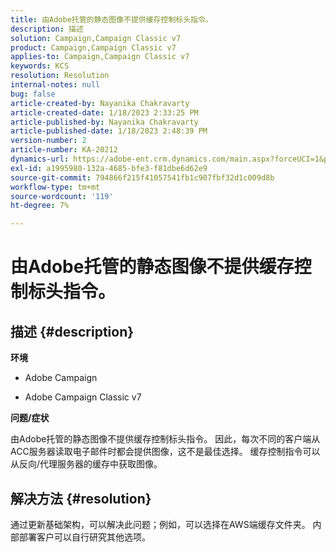 ```yaml
---
title: 由Adobe托管的静态图像不提供缓存控制标头指令。
description: 描述
solution: Campaign,Campaign Classic v7
product: Campaign,Campaign Classic v7
applies-to: Campaign,Campaign Classic v7
keywords: KCS
resolution: Resolution
internal-notes: null
bug: false
article-created-by: Nayanika Chakravarty
article-created-date: 1/18/2023 2:33:25 PM
article-published-by: Nayanika Chakravarty
article-published-date: 1/18/2023 2:48:39 PM
version-number: 2
article-number: KA-20212
dynamics-url: https://adobe-ent.crm.dynamics.com/main.aspx?forceUCI=1&pagetype=entityrecord&etn=knowledgearticle&id=1b98e10b-3d97-ed11-aad1-6045bd006b4b
exl-id: a1995980-132a-4685-bfe3-f81dbe6d62e9
source-git-commit: 794866f215f41057541fb1c907fbf32d1c009d8b
workflow-type: tm+mt
source-wordcount: '119'
ht-degree: 7%

---
```


# 由Adobe托管的静态图像不提供缓存控制标头指令。

## 描述 {#description}


<b>环境</b>

- Adobe Campaign

- Adobe Campaign Classic v7

<b>问题/症状</b>

由Adobe托管的静态图像不提供缓存控制标头指令。 因此，每次不同的客户端从ACC服务器读取电子邮件时都会提供图像，这不是最佳选择。 缓存控制指令可以从反向/代理服务器的缓存中获取图像。


## 解决方法 {#resolution}


通过更新基础架构，可以解决此问题；例如，可以选择在AWS端缓存文件夹。 内部部署客户可以自行研究其他选项。
